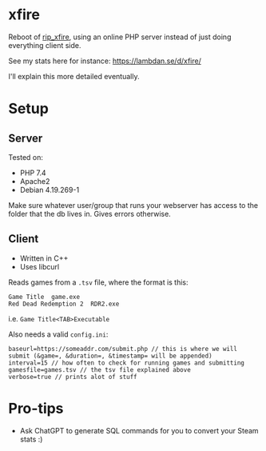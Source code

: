 # xfire

Reboot of [rip_xfire](https://github.com/lambdan/rip_xfire), using an online PHP server instead of just doing everything client side.

See my stats here for instance: https://lambdan.se/d/xfire/

I'll explain this more detailed eventually.

# Setup

## Server

Tested on:

- PHP 7.4
- Apache2
- Debian 4.19.269-1

Make sure whatever user/group that runs your webserver has access to the folder that the db lives in. Gives errors otherwise.

## Client

- Written in C++
- Uses libcurl

Reads games from a `.tsv` file, where the format is this:

```
Game Title  game.exe
Red Dead Redemption 2  RDR2.exe
```

i.e. `Game Title<TAB>Executable`

Also needs a valid `config.ini`:

```
baseurl=https://someaddr.com/submit.php // this is where we will submit (&game=, &duration=, &timestamp= will be appended)
interval=15 // how often to check for running games and submitting
gamesfile=games.tsv // the tsv file explained above
verbose=true // prints alot of stuff
```

# Pro-tips

- Ask ChatGPT to generate SQL commands for you to convert your Steam stats :)
